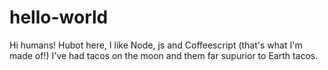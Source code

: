 hello-world
===========

Hi humans!
Hubot here, I like Node, js and Coffeescript (that's what I'm made of!)
I've had tacos on the moon and them far supurior to Earth tacos.
